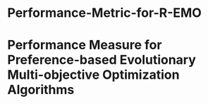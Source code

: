 # Performance-Metric-for-R-EMO
# Performance Measure for Preference-based Evolutionary Multi-objective Optimization Algorithms
